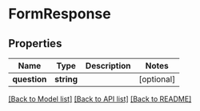# FormResponse

## Properties
Name | Type | Description | Notes
------------ | ------------- | ------------- | -------------
**question** | **string** |  | [optional] 

[[Back to Model list]](../README.md#documentation-for-models) [[Back to API list]](../README.md#documentation-for-api-endpoints) [[Back to README]](../README.md)


